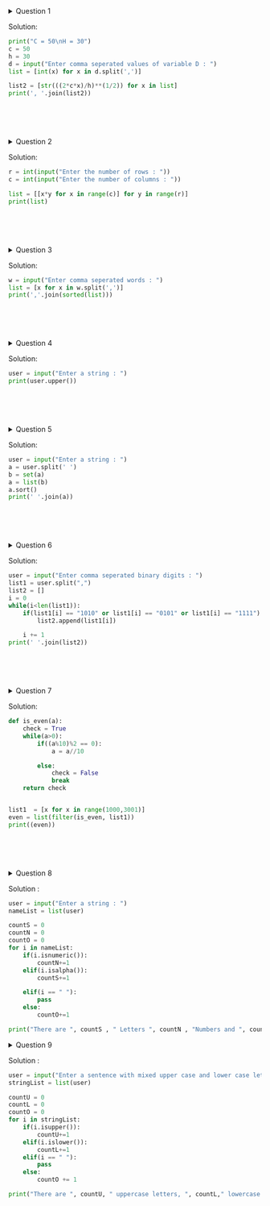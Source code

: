 <details>
    <summary>Question 1</summary>
    <p>
        Question: Write a program that calculates and prints the value according to the given formula: Q = Square root of [(2 * C * D)/H] Following are the fixed values of C and H: C is 50. H is 30. D is the variable whose values should be input to your program in a comma-separated sequence. Example Let us assume the following comma separated input sequence is given to the program: 100,150,180 The output of the program should be: 18,22,24

Hints: If the output received is in decimal form, it should be rounded off to its nearest value (for example, if the output received is 26.0, it should be printed as 26) In case of input data being supplied to the question, it should be assumed to be a console input.<br><br>
    </p>
</details>

Solution:
```python
print("C = 50\nH = 30")
c = 50
h = 30
d = input("Enter comma seperated values of variable D : ")
list = [int(x) for x in d.split(',')]

list2 = [str(((2*c*x)/h)**(1/2)) for x in list]
print(', '.join(list2))
```
<br><br><br>



<details>
    <summary> Question 2</summary>
    <p>
    Question: Write a program which takes 2 digits, X,Y as input and generates a 2-dimensional array. The element value in the i-th row and j-th column of the array should be i*j. Note: i=0,1.., X-1; j=0,1,¡­Y-1. Example Suppose the following inputs are given to the program: 3,5 Then, the output of the program should be: [[0, 0, 0, 0, 0], [0, 1, 2, 3, 4], [0, 2, 4, 6, 8]]

Hints: Note: In case of input data being supplied to the question, it should be assumed to be a console input in a comma-separated form.<br><br>
    </p>
</details>

Solution:
```python
r = int(input("Enter the number of rows : "))
c = int(input("Enter the number of columns : "))

list = [[x*y for x in range(c)] for y in range(r)]
print(list)
```
<br><br><br>



<details>
    <summary> Question 3</summary>
    <p>Question: Write a program that accepts a comma separated sequence of words as input and prints the words in a comma-separated sequence after sorting them alphabetically. Suppose the following input is supplied to the program: without,hello,bag,world Then, the output should be: bag,hello,without,world

Hints: In case of input data being supplied to the question, it should be assumed to be a console input.<br><br>
    </p>
</details>

Solution:
```python
w = input("Enter comma seperated words : ")
list = [x for x in w.split(',')]
print(','.join(sorted(list)))
```
<br><br><br>



<details>
    <summary> Question 4</summary>
    <p>Question: Write a program that accepts sequence of lines as input and prints the lines after making all characters in the sentence capitalized.
Suppose the following input is supplied to the program:
Hello world
Practice makes perfect
Then, the output should be:
HELLO WORLD
PRACTICE MAKES PERFECT

Hints:
In case of input data being supplied to the question, it should be assumed to be a console input.
    </p>
</details>

Solution:
```python
user = input("Enter a string : ")
print(user.upper())
```
<br><br><br>



<details>
    <summary> Question 5</summary>
    <p>Question:
Write a program that accepts a sequence of whitespace separated words as input and prints the words after removing all duplicate words and sorting them alphanumerically.
Suppose the following input is supplied to the program:
hello world and practice makes perfect and hello world again
Then, the output should be:
again and hello makes perfect practice world

Hints:
In case of input data being supplied to the question, it should be assumed to be a console input.
We use set container to remove duplicated data automatically and then use sorted() to sort the data.
    </p>
</details>


Solution:
```python
user = input("Enter a string : ")
a = user.split(' ')
b = set(a)
a = list(b)
a.sort()
print(' '.join(a))
```
<br><br><br>



<details>
    <summary> Question 6</summary>
    <p>Question:
Write a program which accepts a sequence of comma separated 4 digit binary numbers as its input and then check whether they are divisible by 5 or not. The numbers that are divisible by 5 are to be printed in a comma separated sequence.
Example:
0100,0011,1010,1001
Then the output should be:
1010
Notes: Assume the data is input by console.

Hints:
In case of input data being supplied to the question, it should be assumed to be a console input.
    </p>
</details>

Solution:
```python
user = input("Enter comma seperated binary digits : ")
list1 = user.split(",")
list2 = []
i = 0
while(i<len(list1)):
    if(list1[i] == "1010" or list1[i] == "0101" or list1[i] == "1111"):
        list2.append(list1[i])

    i += 1
print(' '.join(list2))
```
<br><br><br>



<details>
    <summary> Question 7</summary>
    <p>Question: Write a program, which will find all such numbers between 1000 and 3000 (both included) such that each digit of the number is an even number. The numbers obtained should be printed in a comma-separated sequence on a single line.
Hints: In case of input data being supplied to the question, it should be assumed to be a console input.
    </p>
</details>

Solution:
```python
def is_even(a):
    check = True
    while(a>0):
        if((a%10)%2 == 0):
            a = a//10

        else:
            check = False
            break
    return check


list1  = [x for x in range(1000,3001)]
even = list(filter(is_even, list1))
print((even))
```
<br><br><br>

<details>
<summary>Question 8</summary>
<p>
Question: Write a program that accepts a sentence and calculate the number of letters and digits. Suppose the following input is supplied to the program: hello world! 123 Then, the output should be: LETTERS 10 DIGITS 3
<br>
Hints: In case of input data being supplied to the question, it should be assumed to be a console input.
</details>

Solution : 

```python
user = input("Enter a string : ")
nameList = list(user)

countS = 0
countN = 0
countO = 0
for i in nameList:
    if(i.isnumeric()):
        countN+=1
    elif(i.isalpha()):
        countS+=1

    elif(i == " "):
        pass
    else:
        countO+=1

print("There are ", countS , " Letters ", countN , "Numbers and ", countO, " characters in the string.")
```


<details>
<summary>Question 9</summary>
<p>
Question: Write a program that accepts a sentence and calculate the number of upper case letters and lower case letters. Suppose the following input is supplied to the program: Hello world! Then, the output should be: UPPER CASE 1 LOWER CASE 9
<br>
Hints: In case of input data being supplied to the question, it should be assumed to be a console input.
</p>
</details>

Solution : 
```python
user = input("Enter a sentence with mixed upper case and lower case letters : ")
stringList = list(user)

countU = 0
countL = 0
countO = 0
for i in stringList:
    if(i.isupper()):
        countU+=1
    elif(i.islower()):
        countL+=1
    elif(i == " "):
        pass
    else:
        countO += 1

print("There are ", countU, " uppercase letters, ", countL," lowercase letters and ", countO , " characters in the string." )
```



